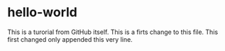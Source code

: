 # hello-world
This is a turorial from GitHub itself.
This is a firts change to this file. This first changed only appended this very line.
